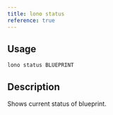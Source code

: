 ```yaml
---
title: lono status
reference: true
---
```


## Usage

    lono status BLUEPRINT

## Description

Shows current status of blueprint.



